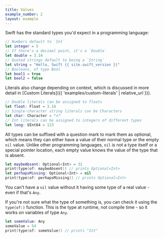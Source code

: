 ```yaml
---
title: Values
example_number: 2
layout: example
---
```


Swift has the standard types you'd expect in a programming language:

```swift
// Numbers default to `Int`
let integer = 5
// If there's a decimal point, it's a `Double`
let double = 3.14
// Quoted strings default to being a `String`
let string = "Hello, Swift {{ site.swift_version }}"
// Booleans, of type Bool
let bool1 = true
let bool2 = false
```

Literals also change depending on context, which is discussed in more detail in [Custom Literals]({{ 'examples/custom-literals' | relative_url }}).

```swift
// Double literals can be assigned to floats
let float: Float = 3.14
// Single-character string literals can be Characters
let char: Character = "🔥"
// Int literals can be assigned to integers of different types
let long: UInt64 = 123
```

All types can be suffixed with a question mark to mark them as optional, which means they can either have a value of their normal type or the empty `nil` value. Unlike other programming languages, `nil` is not a type itself or a special pointer location, each empty value knows the value of the type that is absent.

```swift
let maybeAbsent: Optional<Int> = 32
print(type(of: maybeAbsent)) // prints Optional<Int>
let perhapsMissing: Optional<Int> = nil
print(type(of: perhapsMissing)) // prints Optional<Int>
```

You can't have a `nil` value without it having some type of a real value - even if that's `Any`.

If you're not sure what the type of something is, you can check it using the `type(of:)` function. This is the type at runtime, not compile time - so it works on variables of type `Any`.

```swift
let someValue: Any
someValue = 54
print(type(of: someValue)) // prints "Int"
```